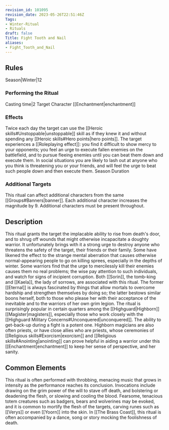 ```yaml
---
revision_id: 101095
revision_date: 2023-05-26T22:51:46Z
Tags:
- Winter-Ritual
- Rituals
draft: false
Title: Fight Tooth and Nail
aliases:
- Fight_Tooth_and_Nail
---
```

## Rules
Season|Winter|12
### Performing the Ritual
Casting time|2 Target Character
[[Enchantment|enchantment]]
### Effects
Twice each day the target can use the [[Heroic skills#Unstoppable|unstoppable]] skill as if they knew it and without spending any [[Heroic skills#Hero points|hero points]]. 
The target experiences a [[Roleplaying effect]]: you find it difficult to show mercy to your opponents; you feel an urge to execute fallen enemies on the battlefield, and to pursue fleeing enemies until you can beat them down and execute them. In social situations you are likely to lash out at anyone who you think is threatening you or your friends, and will feel the urge to beat such people down and then execute them.
Season Duration
### Additional Targets
This ritual can affect additional characters from the same [[Groups#Banners|banner]]. Each additional character increases the magnitude by 9. Additional characters must be present throughout.
## Description
This ritual grants the target the implacable ability to rise from death's door, and to shrug off wounds that might otherwise incapacitate a doughty warrior. It unfortunately brings with it a strong urge to destroy anyone who threatens the safety of the target, their friends or their family. Some have likened the effect to the strange mental aberration that causes otherwise normal-appearing people to go on killing sprees, especially in the depths of winter. Some warriors find that the urge to mercilessly kill their enemies causes them no real problems; the wise pay attention to such individuals, and watch for signs of incipient corruption.
Both [[Sorin]], the tomb-king and [[Kaela]], the lady of sorrows, are associated with this ritual. The former [[Eternal]] is always fascinated by things that allow mortals to overcome hardship and strengthen themselves by doing so; the latter bestows similar boons herself, both to those who please her with their acceptance of the inevitable and to the warriors of her own grim legion. 
The ritual is surprisingly popular in certain quarters among the [[Highguard|Highborn]] [[Magister|magisters]], especially those who work closely with the [[Highguard Military Concerns#Unconquered|unconquered]]. The ability to get-back-up during a fight is a potent one. Highborn magicians are also often priests, or have close allies who are priests, whose ceremonies of [[Religious skills#Exorcism|exorcism]] and [[Religious skills#Anointing|anointing]] can prove helpful in aiding a warrior under this [[Enchantment|enchantment]] to keep her sense of perspective, and her sanity.
## Common Elements
This ritual is often performed with throbbing, menacing music that grows in intensity as the performance reaches its conclusion. Invocations include drawing on the grim power of the will to stave off death, and bolstering or deadening the flesh, or slowing and cooling the blood. Fearsome, tenacious totem creatures such as badgers, bears and wolverines may be evoked, and it is common to mortify the flesh of the targets, carving runes such as [[Verys]] or even [[Yoorn]] into the skin. In [[The Brass Coast]], this ritual is often accompanied by a dance, song or story mocking the foolishness of death.